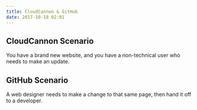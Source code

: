 ```yaml
---
title: CloudCannon & GitHub
date: 2017-10-18 02:01
---
```


## CloudCannon Scenario

You have a brand new website, and you have a non-technical user who needs to make an update.

## GitHub Scenario

A web designer needs to make a change to that same page, then hand it off to a developer.
